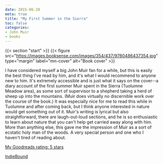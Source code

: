 ```yaml
---
date: 2015-06-28
meta: true
title: "My First Summer in the Sierra"
toc: false
categories:
- John Muir
- books
---
```


{{< section "start" >}}
{{< figure src="https://images.booksense.com/images/354/437/9780486437354.jpg" type="margin" label="mn-cover" alt="Book cover" >}}

I have considered myself a big John Muir fan for a while, but this is easily the best thing I've read by him, and it's what I would recommend to anyone new to him. It's extremely accessible and is just what it says on the cover--a diary account of the first summer Muir spent in the Sierra (Tuolumne Meadow area), as some sort of supervisor to a shepherd taking a herd of sheep up into the mountains. (Muir does virtually no discernible work over the course of the book.) It was especially nice for me to read this while in Tuolumne and after coming back, but I think anyone interested in nature would get something out of it. Muir's writing is lyrical but also straightforward, there are laugh-out-loud sections, and he is so enthusiastic to learn about nature that you can't help get carried away along with him. More than anything else, this gave me the impression of Muir as a sort of ecstatic holy man of the woods. A very special person and one who I haven't tired of reading about.

[My Goodreads rating: 5 stars](https://www.goodreads.com/review/show/1319682979)  

[IndieBound](https://www.indiebound.org/book/9780486437354)
